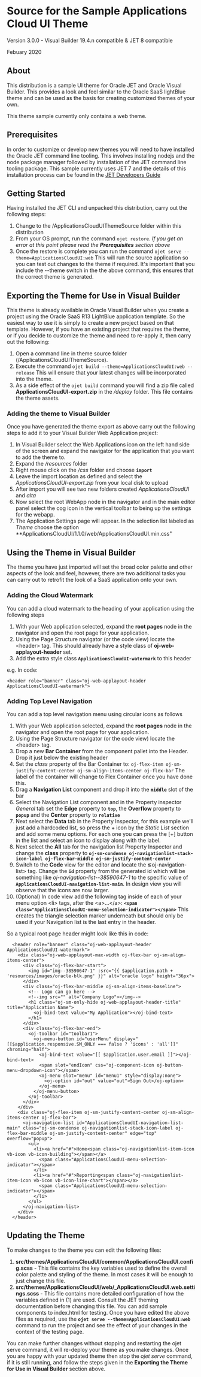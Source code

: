 # Source for the Sample Applications Cloud UI Theme
Version 3.0.0 - Visual Builder 19.4.n compatible & JET 8 compatible

Febuary 2020

## About
This distribution is a sample UI theme for Oracle JET and Oracle Visual Builder. This provides a look and feel similar to the Oracle SaaS lightBlue theme and can be used as the basis for creating customized themes of your own.

This theme sample currently only contains a web theme.

## Prerequisites
In order to customize or develop new themes you will need to have installed the Oracle JET command line tooling. This involves installing nodejs and the node package manager followed by installation of the JET command line tooling package. This sample currently uses JET 7 and the details of this installation process can be found in the [JET Developers Guide](https://docs.oracle.com/en/middleware/developer-tools/jet/7.2/develop/choose-development-environment-oracle-jet.html#GUID-ABE2373F-287F-4C3A-BEBD-02F179F399FD)

## Getting Started
Having installed the JET CLI and unpacked this distribution, carry out the following steps:
1. Change to the /ApplicationsCloudUIThemeSource folder within this distribution
2. From your OS prompt, run the command `ojet restore`. *If you get an error at this point please read the __Prerequisites__ section above*
3. Once the restore is complete you can run the command `ojet serve --theme=ApplicationsCloudUI:web` This will run the source application so you can test out changes to the theme if required. It's important that you include the --theme switch in the the above command, this ensures that the correct theme is generated.

## Exporting the Theme for Use in Visual Builder
This theme is already available in Oracle Visual Builder when you create a project using the Oracle SaaS R13 LightBlue application template. So the easiest way to use it is simply to create a new project based on that template.  However, if you have an existing project that requires the theme, or if you decide to customize the theme and need to re-apply it, then carry out the following:
1. Open a command line in theme source folder (/ApplicationsCloudUIThemeSource).
2. Execute the command `ojet build --theme=ApplicationsCloudUI:web --release`  This will ensure that your latest changes will be incorporated into the theme.
3. As a side effect of the `ojet build` command you will find a zip file called **ApplicationsCloudUI-export.zip** in the */deploy* folder.  This file contains the theme assets.

### Adding the theme to Visual Builder
Once you have generated the theme export as above carry out the following steps to add it to your Visual Builder Web Application project:
1. In Visual Builder select the Web Applications icon on the left hand side of the screen and expand the navigator for the application that you want to add the theme to.
2. Expand the */resources* folder
3. Right mouse click on the */css* folder and choose **`import`**
4. Leave the import location as defined and select the *ApplicationsCloudUI-export.zip* from your local disk to upload
5. After import you will see two new folders created *ApplicationsCloudUI* and *alta*
6. Now select the root WebApp node in the navigator and in the main editor panel select the cog icon in the vertical toolbar to being up the settings for the webapp.
7. The Application Settings page will appear. In the selection list labeled as *Theme* choose the option **ApplicationsCloudUI/1.1.0/web/ApplicationsCloudUI.min.css"

## Using the Theme in Visual Builder
The theme you have just imported will set the broad color palette and other aspects of the look and feel, however, there are two additional tasks you can carry out to retrofit the look of a SaaS application onto your own.

### Adding the Cloud Watermark 
You can add a cloud watermark to the heading of your application using the following steps 
1. With your Web application selected, expand the **root pages** node in the navigator and open the root page for your application. 
2. Using the Page Structure navigator (or the code view) locate the &lt;header&gt; tag.  This should already have a style class of **oj-web-applayout-header** set.
3. Add the extra style class **`ApplicationsCloudUI-watermark`** to this header

e.g. In code:

```
<header role="banner" class="oj-web-applayout-header ApplicationsCloudUI-watermark">
```

### Adding Top Level Navigation  
You can add a top level navigation menu using circular icons as follows
1. With your Web application selected, expand the **root pages** node in the navigator and open the root page for your application. 
2. Using the Page Structure navigator (or the code view) locate the &lt;header&gt; tag.
3. Drop a new **Bar Container** from the component pallet into the Header. Drop it just below the existing header
4. Set the *class* property of the Bar Container to: `oj-flex-item oj-sm-justify-content-center oj-sm-align-items-center oj-flex-bar` The label of the container will change to Flex Container once you have done this.
5. Drag a **Navigation List** component and drop it into the **`middle`** slot of the bar
6. Select the Navigation List component and in the Property inspector *General* tab set the **Edge** property to **`top`**, the **Overflow** property to **`popup`** and the **Center** property to **`relative`**
7. Next select the **Data** tab in the Property Inspector, for this example we'll just add a hardcoded list, so press the + icon by the *Static List* section and add some menu options.  For each one you can press the [+] button in the list and select an icon to display along with the label.
8. Next select the **All** tab for the navigation list Property Inspector and change the **class** property to **`oj-sm-condense oj-navigationlist-stack-icon-label oj-flex-bar-middle oj-sm-justify-content-center`**
9. Switch to the **Code** view for the editor and locate the &lg;oj-navigation-list&gt; tag. Change the **`id`** property from the generated id which will be something like *oj-navigation-list--38590647-1* to the specific value of **`ApplicationsCloudUI-navigation-list-main`**. In design view you will observe that the icons are now larger.
10. (Optional) In code view add the following tag inside of each of your menu option &lt;li&gt; tags, after the &lt;a&gt;...&lt;/a&gt;: **`<span class="ApplicationsCloudUI-menu-selection-indicator"></span>`** This creates the triangle selection marker underneath but should only be used if your Navigation list is the last entry in the header. 

So a typical root page header might look like this in code:

```
  <header role="banner" class="oj-web-applayout-header ApplicationsCloudUI-watermark">
    <div class="oj-web-applayout-max-width oj-flex-bar oj-sm-align-items-center">
      <div class="oj-flex-bar-start">
        <img id="img--38590647-1" :src="{{ $application.path + 'resources/images/oracle-blk.png' }}" alt="oracle logo" height="36px">
      </div>
      <div class="oj-flex-bar-middle oj-sm-align-items-baseline">
        <!-- Logo can go here -->
        <!--img src="" alt="Company Logo"></img-->
        <h1 class="oj-sm-only-hide oj-web-applayout-header-title" title="Application Name">
          <oj-bind-text value="My Application"></oj-bind-text>
        </h1>
      </div>
      <div class="oj-flex-bar-end">
        <oj-toolbar id="toolbar1">
          <oj-menu-button id="userMenu" display="[[$application.responsive.SM_ONLY === false ? 'icons' : 'all']]" chroming="half">
            <oj-bind-text value="[[ $application.user.email ]]"></oj-bind-text>
            <span slot="endIcon" css="oj-component-icon oj-button-menu-dropdown-icon"></span>
            <oj-menu slot="menu" id="menu1" style="display:none">
              <oj-option id="out" value="out">Sign Out</oj-option>
            </oj-menu>
          </oj-menu-button>
        </oj-toolbar>
      </div>
    </div>
    <div class="oj-flex-item oj-sm-justify-content-center oj-sm-align-items-center oj-flex-bar">
      <oj-navigation-list id="ApplicationsCloudUI-navigation-list-main" class="oj-sm-condense oj-navigationlist-stack-icon-label oj-flex-bar-middle oj-sm-justify-content-center" edge="top" overflow="popup">
        <ul>
          <li><a href="#">Home<span class="oj-navigationlist-item-icon vb-icon vb-icon-building"></span></a>
            <span class="ApplicationsCloudUI-menu-selection-indicator"></span>
          </li>
          <li><a href="#">Reporting<span class="oj-navigationlist-item-icon vb-icon vb-icon-line-chart"></span></a>
            <span class="ApplicationsCloudUI-menu-selection-indicator"></span>
          </li>
        </ul>
      </oj-navigation-list>
    </div>
  </header>
```

## Updating the Theme
To make changes to the theme you can edit the following files:
1. **src/themes/ApplicationsCloudUI/common/ApplicationsCloudUI.config.scss** - This file contains the key variables used to define the overall color palette and styling of the theme.  In most cases it will be enough to just change this file.
2. **src/themes/ApplicationsCloudUI/web/_ApplicationsCloudUI.web.settings.scss** - This file contains more detailed configuration of how the variables defined in (1) are used. Consult the JET theming documentation before changing this file.
You can add sample components to index.html for testing. 
Once you have edited the above files as required, use the **`ojet serve --theme=ApplicationsCloudUI:web`** command to run the project and see the effect of your changes in the context of the testing page.

You can make further changes without stopping and restarting the ojet serve command, it will re-deploy your theme as you make changes.  Once you are happy with your updated theme then stop the *ojet serve* command, if it is still running, and follow the steps given in the **Exporting the Theme for Use in Visual Builder** section above.
